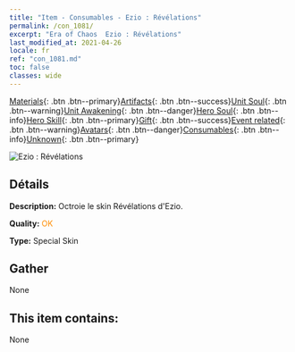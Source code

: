 ```yaml
---
title: "Item - Consumables - Ezio : Révélations"
permalink: /con_1081/
excerpt: "Era of Chaos  Ezio : Révélations"
last_modified_at: 2021-04-26
locale: fr
ref: "con_1081.md"
toc: false
classes: wide
---
```

 [Materials](/ItemsFR/){: .btn .btn--primary}[Artifacts](/ItemsFR/Artifacts/){: .btn .btn--success}[Unit Soul](/ItemsFR/UnitSoul/){: .btn .btn--warning}[Unit Awakening](/ItemsFR/UnitAwakening/){: .btn .btn--danger}[Hero Soul](/ItemsFR/HeroSoul/){: .btn .btn--info}[Hero Skill](/ItemsFR/HeroSkill/){: .btn .btn--primary}[Gift](/ItemsFR/Gift/){: .btn .btn--success}[Event related](/ItemsFR/Events/){: .btn .btn--warning}[Avatars](/ItemsFR/Avatars/){: .btn .btn--danger}[Consumables](/ItemsFR/Consumables/){: .btn .btn--info}[Unknown](/ItemsFR/Unknown/){: .btn .btn--primary}

 ![Ezio : Révélations](/images/h/h_Ezio1.jpg)

## Détails
 **Description:** Octroie le skin Révélations d'Ezio.

 **Quality:** <span style="color: #FF8C00">OK</span>

 **Type:** Special Skin

## Gather

  None

## This item contains:

  None

